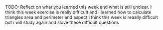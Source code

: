 TODO: Reflect on what you learned this week and what is still unclear.
i think this week exercise is really difficult and i learned how to calculate triangles area and perimeter  and aspect.i think this week is reaally difficult but i will study again and slove these difficult questions